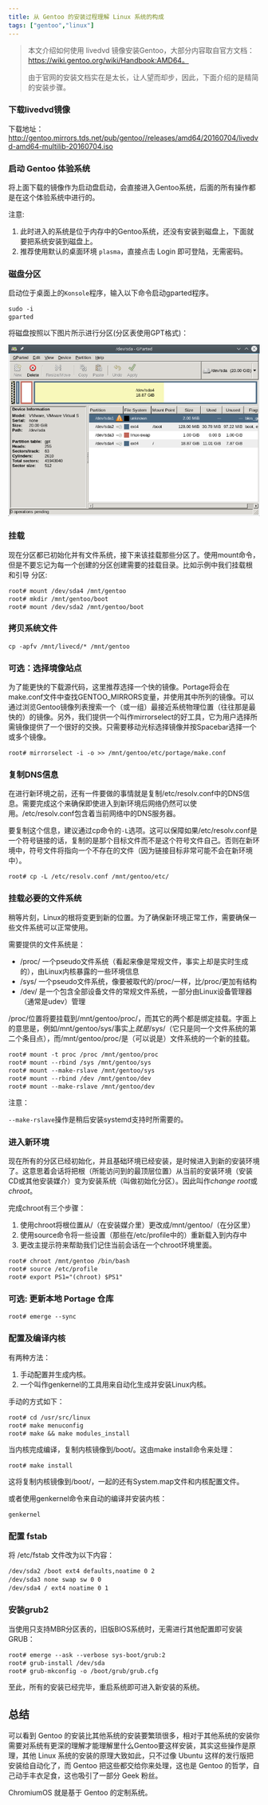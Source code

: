 ```yaml
---
title: 从 Gentoo 的安装过程理解 Linux 系统的构成
tags: ["gentoo","linux"]
---
```


> 本文介绍如何使用 livedvd 镜像安装Gentoo，大部分内容取自官方文档：<https://wiki.gentoo.org/wiki/Handbook:AMD64。>  
>
> 由于官网的安装文档实在是太长，让人望而却步，因此，下面介绍的是精简的安装步骤。

### 下载livedvd镜像

下载地址：<http://gentoo.mirrors.tds.net/pub/gentoo//releases/amd64/20160704/livedvd-amd64-multilib-20160704.iso>

### 启动 Gentoo 体验系统

将上面下载的镜像作为启动盘启动，会直接进入Gentoo系统，后面的所有操作都是在这个体验系统中进行的。

注意:

1. 此时进入的系统是位于内存中的Gentoo系统，还没有安装到磁盘上，下面就要把系统安装到磁盘上。
2. 推荐使用默认的桌面环境 `plasma`，直接点击 Login 即可登陆，无需密码。

### 磁盘分区

启动位于桌面上的`Konsole`程序，输入以下命令启动gparted程序。

```shell
sudo -i
gparted
```

将磁盘按照以下图片所示进行分区(分区表使用GPT格式)：

![gparted](/data/gparted.png)

### 挂载

现在分区都已初始化并有文件系统，接下来该挂载那些分区了。使用mount命令，但是不要忘记为每一个创建的分区创建需要的挂载目录。比如示例中我们挂载根 和引导 分区:

```shell
root# mount /dev/sda4 /mnt/gentoo
root# mkdir /mnt/gentoo/boot
root# mount /dev/sda2 /mnt/gentoo/boot
```

### 拷贝系统文件

```shell
cp -apfv /mnt/livecd/* /mnt/gentoo
```

### 可选：选择境像站点

为了能更快的下载源代码，这里推荐选择一个快的镜像。Portage将会在make.conf文件中查找GENTOO_MIRRORS变量，并使用其中所列的镜像。可以通过浏览Gentoo镜像列表搜索一个（或一组）最接近系统物理位置（往往那是最快的）的镜像。另外，我们提供一个叫作mirrorselect的好工具，它为用户选择所需镜像提供了一个很好的交换。只需要移动光标选择镜像并按Spacebar选择一个或多个镜像。

```shell
root# mirrorselect -i -o >> /mnt/gentoo/etc/portage/make.conf
```

### 复制DNS信息

在进行新环境之前，还有一件要做的事情就是复制/etc/resolv.conf中的DNS信息。需要完成这个来确保即使进入到新环境后网络仍然可以使用。/etc/resolv.conf包含着当前网络中的DNS服务器。

要复制这个信息，建议通过cp命令的`-L`选项。这可以保障如果/etc/resolv.conf是一个符号链接的话，复制的是那个目标文件而不是这个符号文件自己。否则在新环境中，符号文件将指向一个不存在的文件（因为链接目标非常可能不会在新环境中）。

```shell
root# cp -L /etc/resolv.conf /mnt/gentoo/etc/
```

### 挂载必要的文件系统

稍等片刻，Linux的根将变更到新的位置。为了确保新环境正常工作，需要确保一些文件系统可以正常使用。

需要提供的文件系统是：

- /proc/ 一个pseudo文件系统（看起来像是常规文件，事实上却是实时生成的），由Linux内核暴露的一些环境信息
- /sys/ 一个pseudo文件系统，像要被取代的/proc/一样，比/proc/更加有结构
- /dev/ 是一个包含全部设备文件的常规文件系统，一部分由Linux设备管理器（通常是udev）管理

/proc/位置将要挂载到/mnt/gentoo/proc/，而其它的两个都是绑定挂载。字面上的意思是，例如/mnt/gentoo/sys/事实上*就是*/sys/（它只是同一个文件系统的第二个条目点），而/mnt/gentoo/proc/是（可以说是）文件系统的一个新的挂载。

```shell
root# mount -t proc /proc /mnt/gentoo/proc
root# mount --rbind /sys /mnt/gentoo/sys
root# mount --make-rslave /mnt/gentoo/sys
root# mount --rbind /dev /mnt/gentoo/dev
root# mount --make-rslave /mnt/gentoo/dev
```

注意：

`--make-rslave`操作是稍后安装systemd支持时所需要的。

### 进入新环境

现在所有的分区已经初始化，并且基础环境已经安装，是时候进入到新的安装环境了。这意思着会话将把根（所能访问到的最顶层位置）从当前的安装环境（安装CD或其他安装媒介）变为安装系统（叫做初始化分区）。因此叫作*change root*或*chroot*。

完成chroot有三个步骤：

1. 使用chroot将根位置从/（在安装媒介里）更改成/mnt/gentoo/（在分区里）
2. 使用source命令将一些设置（那些在/etc/profile中的）重新载入到内存中
3. 更改主提示符来帮助我们记住当前会话在一个chroot环境里面。

```shell
root# chroot /mnt/gentoo /bin/bash
root# source /etc/profile
root# export PS1="(chroot) $PS1"
```

### 可选: 更新本地 Portage 仓库

```shell
root# emerge --sync
```

### 配置及编译内核

有两种方法：

1. 手动配置并生成内核。
2. 一个叫作genkernel的工具用来自动化生成并安装Linux内核。

手动的方式如下：

```shell
root# cd /usr/src/linux
root# make menuconfig
root# make && make modules_install
```

当内核完成编译，复制内核镜像到/boot/。这由make install命令来处理：

```shell
root# make install
```

这将复制内核镜像到/boot/，一起的还有System.map文件和内核配置文件。

或者使用genkernel命令来自动的编译并安装内核：

```shell
genkernel
```

### 配置 fstab

将 /etc/fstab 文件改为以下内容：

```txt
/dev/sda2 /boot ext4 defaults,noatime 0 2
/dev/sda3 none swap sw 0 0
/dev/sda4 / ext4 noatime 0 1
```

### 安装grub2

当使用只支持MBR分区表的，旧版BIOS系统时，无需进行其他配置即可安装GRUB：

```shell
root# emerge --ask --verbose sys-boot/grub:2
root# grub-install /dev/sda
root# grub-mkconfig -o /boot/grub/grub.cfg
```

至此，所有的安装已经完毕，重启系统即可进入新安装的系统。

## 总结

可以看到 Gentoo 的安装比其他系统的安装要繁琐很多，相对于其他系统的安装你需要对系统有更深的理解才能理解里什么Gentoo要这样安装，其实这些操作是原理，其他 Linux 系统的安装的原理大致如此，只不过像 Ubuntu 这样的发行版把安装给自动化了，而 Gentoo 把这些都交给你来处理，这也是 Gentoo 的哲学，自己动手丰衣足食，这也吸引了一部分 Geek 粉丝。

ChromiumOS 就是基于 Gentoo 的定制系统。
